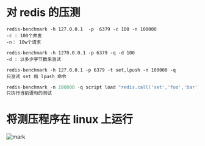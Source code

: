# 对 redis 的压测

```shell
redis-benchmark -h 127.0.0.1  -p  6379 -c 100 -n 100000
-c : 100个并发
-n： 10w个请求
```

```shell
redis-benchmark -h 1270.0.0.1 -p 6379 -q -d 100
-d : 以多少字节数来测试
```

```shell
redis-benchmark -h 127.0.0.1 -p 6379 -t set,lpush -n 100000 -q
只测试 set 和 lpush 命令
```

```java
redis-benchmark -n 100000 -q script load "redis.call('set','foo','bar')"
只执行当前语句的测试
```

# 将测压程序在 linux 上运行

![mark](http://codedorado.oss-cn-beijing.aliyuncs.com/images/20200325/170949227.png)